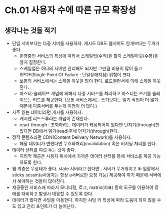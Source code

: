 # Ch.01 사용자 수에 따른 규모 확장성 

## 생각나는 것들 적기
- 단일 서버보다는 다중 서버를 사용하자. 캐시도 DB도 웹서버도 한개보다는 두개가 좋다.
  - 운영중인 서비스의 특성에 따라서 스케일업(수직)을 할지 스케일아웃(수평)을 할지 결정한다.
  - 스케일업은 하나의 서버만 관리해도 되지만 그만큼 비용이 많이 들고 SPOF(Single Point Of Failure : 단일장애지점) 위험이 크다.
  - 보통의 서비스에서는 스케일 아웃을 많이 한다. 로드밸런서에 의해 스케일 아웃 된다.
  - 마스터-슬레이브 개념에 의해서 다중 서비스를 처리하고 마스터는 쓰기를 슬레이브는 리드를 제공한다. (보통 서비스에서는 쓰기보다는 읽기 작업이 더 많기 때문에 다중서버를 두는게 이점이 더 많다.)
- 자주 읽는 데이터라면 캐시를 사용하자.
  - 캐시엔 리드스루라는 개념이 존재한다.
  - read-through : 조회하려는 데이터가 캐싱되어져 있다면 던지기(through)만 없다면 DB에서 읽기(read)후에 던지기(through)한다.
- 정적 콘텐츠라면 CDN(Content Delivery Network)를 사용하자.
  - 해당 데이터가 변했다면 무효화처리(invalidation) 혹은 버저닝 처리를 한다.
- 데이터 센터를 여럿 두는 것이 좋다.
  - 지리적 제공은 사용자 위치에서 가까운 데이터 센터를 통해 서비스를 제공 가능하도록 한다.
- 웹 계층은 무상태가 좋다. state 서버라고 한다면.. 서버가 무거워지고 lb 입장에서 sticky sessin(a사용자는 항상 a서버로만 요청 가능) 제공해야 하기 때문에 서버에서 해야하는 것들이 많아진다.
- 제공중인 서비스에 따라서 모니터링, 로그, matrix(지표) 등의 도구를 이용하여 장애를 대비하고 발생시 대응할 수 있도록 한다.
- 데이터가 많다면 샤딩을 이용한다. 하지만 샤딩 키 특성에 따라 도움이 되지 않을 수도 있고 관리 포인트가 더 늘어난다.

